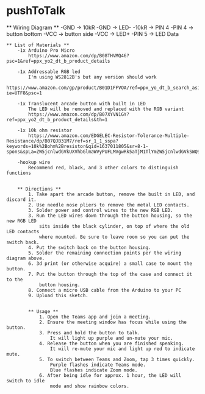 # pushToTalk

** Wiring Diagram **
-GND -> 10kR 
-GND -> LED-
-10kR -> PIN 4
-PIN 4 -> button bottom
-VCC -> button side
-VCC -> LED+
-PIN 5 -> LED Data

    
    ** List of Materials **
        -1x Arduino Pro Micro 
            https://www.amazon.com/dp/B08THVMQ46?psc=1&ref=ppx_yo2_dt_b_product_details
        
        -1x Addressable RGB led
            I'm using WS2812B's but any version should work
            https://www.amazon.com/gp/product/B01D1FFVOA/ref=ppx_yo_dt_b_search_asin_title?ie=UTF8&psc=1

        -1x Translucent arcade button with built in LED
            The LED will be removed and replaced with the RGB variant
            https://www.amazon.com/dp/B07XYVN1GY?ref=ppx_yo2_dt_b_product_details&th=1

        -1x 10k ohm resistor
            https://www.amazon.com/EDGELEC-Resistor-Tolerance-Multiple-Resistance/dp/B07QJB31M7/ref=sr_1_1_sspa?keywords=10k%2Bohm%2Bresistor&qid=1637011805&sr=8-1-spons&spLa=ZW5jcnlwdGVkUXVhbGlmaWVyPUFLMVgwRk5aTjM1TlYmZW5jcnlwdGVkSWQ9QTEwMjcwMzMyMzlCV0ZUWUpMUExYJmVuY3J5cHRlZEFkSWQ9QTA4MDc3MjEyQU1UQlZFV08xQUdMJndpZGdldE5hbWU9c3BfYXRmJmFjdGlvbj1jbGlja1JlZGlyZWN0JmRvTm90TG9nQ2xpY2s9dHJ1ZQ&th=1

        -hookup wire
            Recommend red, black, and 3 other colors to distinguish functions


        ** Directions **
            1. Take apart the arcade button, remove the built in LED, and discard it.
            2. Use needle nose pliers to remove the metal LED contacts.
            3. Solder power and control wires to the new RGB LED.
            3. Run the LED wires down through the button housing, so the new RGB LED
                sits inside the black cylinder, on top of where the old LED contacts
                where mounted. Be sure to leave room so you can put the switch back.
            4. Put the switch back on the button housing.
            5. Solder the remaining connection points per the wiring diagram above.
            6. 3d print (or otherwise acquire) a small case to mount the button.
            7. Put the button through the top of the case and connect it to the
                button housing.
            8. Connect a micro USB cable from the Arduino to your PC
            9. Upload this sketch.
            

            ** Usage **
                1. Open the Teams app and join a meeting.
                2. Ensure the meeting window has focus while using the button.
                3. Press and hold the button to talk.
                    It will light up purple and un-mute your mic.
                4. Release the button when you are finished speaking.
                    It will re-mute your mic and light up red to indicate mute.
                5. To switch between Teams and Zoom, tap 3 times quickly.
                    Purple flashes indicate Teams mode.
                    Blue flashes indicate Zoom mode.
                6. After being idle for approx. 1 hour, the LED will switch to idle
                    mode and show rainbow colors.
